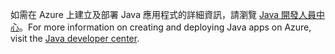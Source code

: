 <span data-ttu-id="4e239-101">如需在 Azure 上建立及部署 Java 應用程式的詳細資訊，請瀏覽 [Java 開發人員中心](https://docs.microsoft.com/java/api)。</span><span class="sxs-lookup"><span data-stu-id="4e239-101">For more information on creating and deploying Java apps on Azure, visit the [Java developer center](https://docs.microsoft.com/java/api).</span></span>